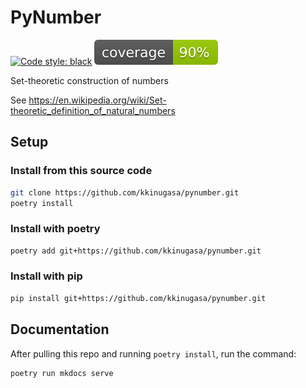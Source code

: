 # PyNumber

[![Code style: black](https://img.shields.io/badge/code%20style-black-000000.svg)](https://github.com/psf/black)
![coverage badge](./docs/figs/coverage.svg)

Set-theoretic construction of numbers

See <https://en.wikipedia.org/wiki/Set-theoretic_definition_of_natural_numbers>

## Setup

### Install from this source code

```sh
git clone https://github.com/kkinugasa/pynumber.git
poetry install
```

### Install with poetry

```sh
poetry add git+https://github.com/kkinugasa/pynumber.git
```

### Install with pip

```sh
pip install git+https://github.com/kkinugasa/pynumber.git
```

## Documentation

After pulling this repo and running `poetry install`, run the command:

```sh
poetry run mkdocs serve
```
